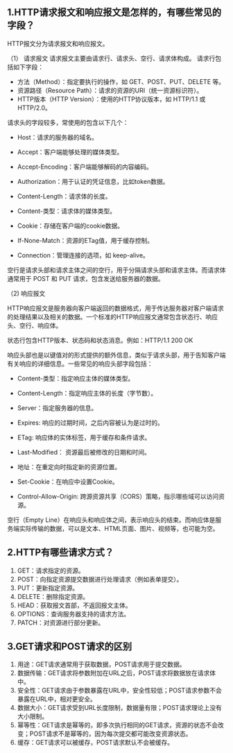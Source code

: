 ## 1.HTTP请求报文和响应报文是怎样的，有哪些常见的字段？
HTTP报文分为请求报文和响应报文。

（1） 请求报文 请求报文主要由请求行、请求头、空行、请求体构成。 请求行包括如下字段：

- 方法（Method）：指定要执行的操作，如 GET、POST、PUT、DELETE 等。
- 资源路径（Resource Path）：请求的资源的URI（统一资源标识符）。
- HTTP版本（HTTP Version）：使用的HTTP协议版本，如 HTTP/1.1 或 HTTP/2.0。

请求头的字段较多，常使用的包含以下几个：

- Host：请求的服务器的域名。

- Accept：客户端能够处理的媒体类型。

- Accept-Encoding：客户端能够解码的内容编码。

- Authorization：用于认证的凭证信息，比如token数据。

- Content-Length：请求体的长度。

- Content-类型：请求体的媒体类型。

- Cookie：存储在客户端的cookie数据。

- If-None-Match：资源的ETag值，用于缓存控制。

- Connection：管理连接的选项，如 keep-alive。

空行是请求头部和请求主体之间的空行，用于分隔请求头部和请求主体。而请求体通常用于 POST 和 PUT 请求，包含发送给服务器的数据。

（2) 响应报文

HTTP响应报文是服务器向客户端返回的数据格式，用于传达服务器对客户端请求的处理结果以及相关的数据。一个标准的HTTP响应报文通常包含状态行、响应头、空行、响应体。

状态行包含HTTP版本、状态码和状态消息。例如：HTTP/1.1 200 OK

响应头部也是以键值对的形式提供的额外信息，类似于请求头部，用于告知客户端有关响应的详细信息。一些常见的响应头部字段包括：

- Content-类型：指定响应主体的媒体类型。

- Content-Length：指定响应主体的长度（字节数）。

- Server：指定服务器的信息。

- Expires: 响应的过期时间，之后内容被认为是过时的。

- ETag: 响应体的实体标签，用于缓存和条件请求。

- Last-Modified： 资源最后被修改的日期和时间。

- 地址：在重定向时指定新的资源位置。

- Set-Cookie：在响应中设置Cookie。

- Control-Allow-Origin: 跨源资源共享（CORS）策略，指示哪些域可以访问资源。

空行（Empty Line）在响应头和响应体之间，表示响应头的结束。而响应体是服务端实际传输的数据，可以是文本、HTML页面、图片、视频等，也可能为空。

## 2.HTTP有哪些请求方式？
1. GET：请求指定的资源。
2. POST：向指定资源提交数据进行处理请求（例如表单提交）。
3. PUT：更新指定资源。
4. DELETE：删除指定资源。
5. HEAD：获取报文首部，不返回报文主体。
6. OPTIONS：查询服务器支持的请求方法。
7. PATCH：对资源进行部分更新。

## 3.GET请求和POST请求的区别
1. 用途：GET请求通常用于获取数据，POST请求用于提交数据。
2. 数据传输：GET请求将参数附加在URL之后，POST请求将数据放在请求体中。
3. 安全性：GET请求由于参数暴露在URL中，安全性较低；POST请求参数不会暴露在URL中，相对更安全。
4. 数据大小：GET请求受到URL长度限制，数据量有限；POST请求理论上没有大小限制。
5. 幂等性：GET请求是幂等的，即多次执行相同的GET请求，资源的状态不会改变；POST请求不是幂等的，因为每次提交都可能改变资源状态。
6. 缓存：GET请求可以被缓存，POST请求默认不会被缓存。
